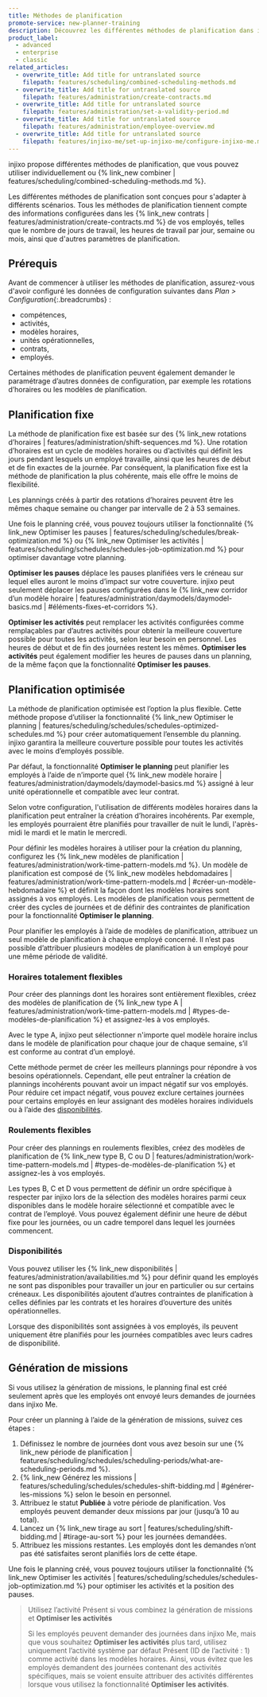 ```yaml
---
title: Méthodes de planification
promote-service: new-planner-training
description: Découvrez les différentes méthodes de planification dans injixo.
product_label:
  - advanced
  - enterprise
  - classic
related_articles:
  - overwrite_title: Add title for untranslated source
    filepath: features/scheduling/combined-scheduling-methods.md
  - overwrite_title: Add title for untranslated source
    filepath: features/administration/create-contracts.md
  - overwrite_title: Add title for untranslated source
    filepath: features/administration/set-a-validity-period.md
  - overwrite_title: Add title for untranslated source
    filepath: features/administration/employee-overview.md
  - overwrite_title: Add title for untranslated source
    filepath: features/injixo-me/set-up-injixo-me/configure-injixo-me.md
---
```


injixo propose différentes méthodes de planification, que vous pouvez utiliser individuellement ou {% link_new combiner | features/scheduling/combined-scheduling-methods.md %}.

Les différentes méthodes de planification sont conçues pour s'adapter à différents scénarios. Tous les méthodes de planification tiennent compte des informations configurées dans les {% link_new contrats | features/administration/create-contracts.md %} de vos employés, telles que le nombre de jours de travail, les heures de travail par jour, semaine ou mois, ainsi que d'autres paramètres de planification.

## Prérequis

Avant de commencer à utiliser les méthodes de planification, assurez-vous d'avoir configuré les données de configuration suivantes dans _Plan > Configuration_{:.breadcrumbs}&nbsp;:

- compétences,
- activités,
- modèles horaires,
- unités opérationnelles,
- contrats,
- employés.

Certaines méthodes de planification peuvent également demander le paramétrage d’autres données de configuration, par exemple les rotations d’horaires ou les modèles de planification.

## Planification fixe

La méthode de planification fixe est basée sur des {% link_new rotations d’horaires | features/administration/shift-sequences.md %}. Une rotation d’horaires est un cycle de modèles horaires ou d’activités qui définit les jours pendant lesquels un employé travaille, ainsi que les heures de début et de fin exactes de la journée. Par conséquent, la planification fixe est la méthode de planification la plus cohérente, mais elle offre le moins de flexibilité.

Les plannings créés à partir des rotations d’horaires peuvent être les mêmes chaque semaine ou changer par intervalle de 2 à 53 semaines.

Une fois le planning créé, vous pouvez toujours utiliser la fonctionnalité {% link_new Optimiser les pauses | features/scheduling/schedules/break-optimization.md %} ou {% link_new Optimiser les activités | features/scheduling/schedules/schedules-job-optimization.md %} pour optimiser davantage votre planning.

**Optimiser les pauses** déplace les pauses planifiées vers le créneau sur lequel elles auront le moins d’impact sur votre couverture. injixo peut seulement déplacer les pauses configurées dans le {% link_new corridor d’un modèle horaire | features/administration/daymodels/daymodel-basics.md | #éléments-fixes-et-corridors %}.

**Optimiser les activités** peut remplacer les activités configurées comme remplaçables par d’autres activités pour obtenir la meilleure couverture possible pour toutes les activités, selon leur besoin en personnel. Les heures de début et de fin des journées restent les mêmes. **Optimiser les activités** peut également modifier les heures de pauses dans un planning, de la même façon que la fonctionnalité **Optimiser les pauses**.

## Planification optimisée

La méthode de planification optimisée est l’option la plus flexible. Cette méthode propose d’utiliser la fonctionnalité {% link_new Optimiser le planning | features/scheduling/schedules/schedules-optimized-schedules.md %} pour créer automatiquement l’ensemble du planning. injixo garantira la meilleure couverture possible pour toutes les activités avec le moins d’employés possible.

Par défaut, la fonctionnalité **Optimiser le planning** peut planifier les employés à l’aide de n’importe quel {% link_new modèle horaire | features/administration/daymodels/daymodel-basics.md %} assigné à leur unité opérationnelle et compatible avec leur contrat. 

Selon votre configuration, l'utilisation de différents modèles horaires dans la planification peut entraîner la création d’horaires incohérents. Par exemple, les employés pourraient être planifiés pour travailler de nuit le lundi, l'après-midi le mardi et le matin le mercredi.

Pour définir les modèles horaires à utiliser pour la création du planning, configurez les {% link_new modèles de planification | features/administration/work-time-pattern-models.md %}. Un modèle de planification est composé de {% link_new modèles hebdomadaires | features/administration/work-time-pattern-models.md | #créer-un-modèle-hebdomadaire %} et définit la façon dont les modèles horaires sont assignés à vos employés. Les modèles de planification vous permettent de créer des cycles de journées et de définir des contraintes de planification pour la fonctionnalité **Optimiser le planning**.

Pour planifier les employés à l’aide de modèles de planification, attribuez un seul modèle de planification à chaque employé concerné. Il n’est pas possible d’attribuer plusieurs modèles de planification à un employé pour une même période de validité.

### Horaires totalement flexibles

Pour créer des plannings dont les horaires sont entièrement flexibles, créez des modèles de planification de {% link_new type A | features/administration/work-time-pattern-models.md | #types-de-modèles-de-planification %} et assignez-les à vos employés.

Avec le type A, injixo peut sélectionner n'importe quel modèle horaire inclus dans le modèle de planification pour chaque jour de chaque semaine, s’il est conforme au contrat d’un employé.

Cette méthode permet de créer les meilleurs plannings pour répondre à vos besoins opérationnels. Cependant, elle peut entraîner la création de plannings incohérents pouvant avoir un impact négatif sur vos employés. Pour réduire cet impact négatif, vous pouvez exclure certaines journées pour certains employés en leur assignant des modèles horaires individuels ou à l’aide des [disponibilités](#disponibilités).

### Roulements flexibles

Pour créer des plannings en roulements flexibles, créez des modèles de planification de {% link_new type B, C ou D | features/administration/work-time-pattern-models.md | #types-de-modèles-de-planification %} et assignez-les à vos employés.

Les types B, C et D vous permettent de définir un ordre spécifique à respecter par injixo lors de la sélection des modèles horaires parmi ceux disponibles dans le modèle horaire sélectionné et compatible avec le contrat de l’employé. Vous pouvez également définir une heure de début fixe pour les journées, ou un cadre temporel dans lequel les journées commencent.

### Disponibilités

Vous pouvez utiliser les {% link_new disponibilités | features/administration/availabilities.md %} pour définir quand les employés ne sont pas disponibles pour travailler un jour en particulier ou sur certains créneaux. Les disponibilités ajoutent d’autres contraintes de planification à celles définies par les contrats et les horaires d’ouverture des unités opérationnelles.

Lorsque des disponibilités sont assignées à vos employés, ils peuvent uniquement être planifiés pour les journées compatibles avec leurs cadres de disponibilité.

## Génération de missions

Si vous utilisez la génération de missions, le planning final est créé seulement après que les employés ont envoyé leurs demandes de journées dans injixo Me.

Pour créer un planning à l’aide de la génération de missions, suivez ces étapes&nbsp;:

1. Définissez le nombre de journées dont vous avez besoin sur une {% link_new période de planification | features/scheduling/schedules/scheduling-periods/what-are-scheduling-periods.md %}.
2. {% link_new Générez les missions | features/scheduling/schedules/schedules-shift-bidding.md | #générer-les-missions %} selon le besoin en personnel.
3. Attribuez le statut **Publiée** à votre période de planification. Vos employés peuvent demander deux missions par jour (jusqu’à 10 au total).
4. Lancez un {% link_new tirage au sort | features/scheduling/shift-bidding.md | #tirage-au-sort %} pour les journées demandées. 
5. Attribuez les missions restantes. Les employés dont les demandes n’ont pas été satisfaites seront planifiés lors de cette étape.

Une fois le planning créé, vous pouvez toujours utiliser la fonctionnalité {% link_new Optimiser les activités | features/scheduling/schedules/schedules-job-optimization.md %} pour optimiser les activités et la position des pauses.

> Utilisez l’activité Présent si vous combinez la génération de missions et **Optimiser les activités**
>
> Si les employés peuvent demander des journées dans injixo Me, mais que vous souhaitez **Optimiser les activités** plus tard, utilisez uniquement l’activité système par défaut Présent (ID de l’activité&nbsp;: 1) comme activité dans les modèles horaires. Ainsi, vous évitez que les employés demandent des journées contenant des activités spécifiques, mais se voient ensuite attribuer des activités différentes lorsque vous utilisez la fonctionnalité **Optimiser les activités**.